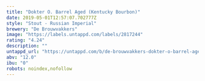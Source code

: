 ```yaml
---
title: "Dokter O. Barrel Aged (Kentucky Bourbon)"
date: 2019-05-01T12:57:07.702777Z
style: "Stout - Russian Imperial"
brewery: "De Brouwvakkers"
image: "https://labels.untappd.com/labels/2817244"
rating: "4.24"
description: ""
untappd_url: "https://untappd.com/b/de-brouwvakkers-dokter-o-barrel-aged-kentucky-bourbon/2817244"
abv: "12.0"
ibu: "0"
robots: noindex,nofollow
---
```

